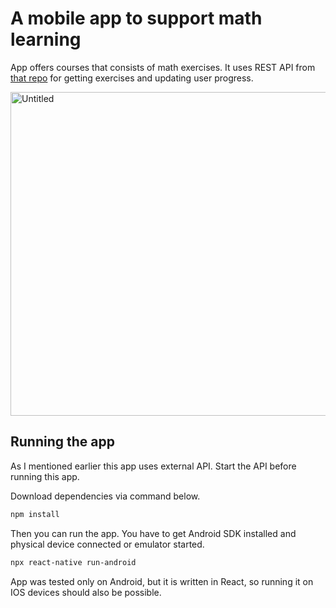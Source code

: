 # A mobile app to support math learning

App offers courses that consists of math exercises. It uses REST API from [that repo](https://github.com/mateusz800/ExercisesSystem) for getting exercises and updating user progress.

<img width="518" alt="Untitled" src="https://user-images.githubusercontent.com/44299056/104847606-514fc400-58e1-11eb-85c9-b6adba80ff6a.png">


## Running the app
As I mentioned earlier this app uses external API. Start the API before running this app.

Download dependencies via command below.
```bash
npm install
```
Then you can run the app. You have to get Android SDK installed and physical device connected or emulator started.
```bash
npx react-native run-android
```

App was tested only on Android, but it is written in React, so running it on IOS devices should also be possible.
